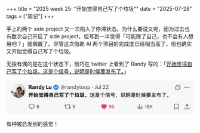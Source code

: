 +++
title = "2025 week 25: “开始觉得自己写了个垃圾“"
date = "2025-07-28"
tags = ["周记"]
+++

手上的两个 side project 又一次陷入了停滞状态。为什么要说又呢，因为过去也有数次自己开启了 side project，但写到一半觉得「可能除了自己，也不会有人想用吧？」就搁置了。尽管这次借助 AI 两个项目的完成度已经相当高了，但也确实又开始觉得自己写了个垃圾。

无独有偶的是在这个状态下，恰巧在 twitter 上看到了 Randy 写的：「[开始觉得自己写了个垃圾。这是个信号，说明是时候要发布了。](https://x.com/randyloop/status/1947661054739374409)」

![randy talk about ship](/randy-talk-about-ship.png)

有种被启发到的感觉！
